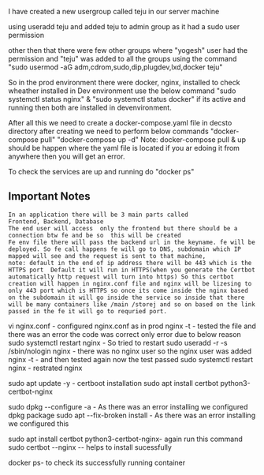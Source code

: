 I have created a new usergroup called teju in our server machine 

using useradd teju and added teju to admin group as it had a sudo user permission 

other then that there were few other groups where "yogesh" user had the permission and "teju" was added to all the groups using the command "sudo usermod -aG adm,cdrom,sudo,dip,plugdev,lxd,docker teju"

So in the prod environment there were docker, nginx, installed to check wheather installed in Dev environment use the below command
"sudo systemctl status nginx" & "sudo systemctl status docker" 
if its active and running then both are installed in devenvironment.

After all this we need to create a docker-compose.yaml file in decsto directory
after creating we need to perform below commands
"docker-compose pull"
"docker-compose up -d"
Note: docker-compose pull & up should be happen where the yaml file is located if you ar edoing it from anywhere then you will get an error.

To check the services are up and running do "docker ps"

## Important Notes

```
In an application there will be 3 main parts called 
Frontend, Backend, Database
The end user will access  only the frontend but there should be a connection btw fe and be so  this will be created
Fe env file there will pass the backend url in the keyname. fe will be deployed. So fe call happens fe will go to DNS, subdomain which IP mapped will see and the request is sent to that machine, 
note: default in the end of ip address there will be 443 which is the HTTPS port  Default it will run in HTTPS(when you generate the Certbot automatically http request will turn into https) So this certbot creation will happen in nginx.conf file and nginx will be lizesing to only 443 port which is HTTPS so once its come inside the nginx based on the subdomain it will go inside the service so inside that there will be many containers like /main /storej and so on based on the link passed in the fe it will go to requried port.
```

vi nginx.conf - configured nginx.conf as in prod
nginx -t - tested the file and there was an error the code was correct only error due to below reason
sudo systemctl restart nginx - So tried to restart
sudo useradd -r -s /sbin/nologin nginx - there was no nginx user so the nginx user was added
nginx -t - and then tested again now the test passed
sudo systemctl restart nginx - restrated nginx

sudo apt update -y - certboot installation 
sudo apt install certbot python3-certbot-nginx

sudo dpkg --configure -a - As there was an error installing we configured dpkg package
sudo apt --fix-broken install - As there was an error installing we configured this

sudo apt install certbot python3-certbot-nginx- again run this command
sudo certbot --nginx -- helps to install sucessfully

docker ps- to check its successfully running container 